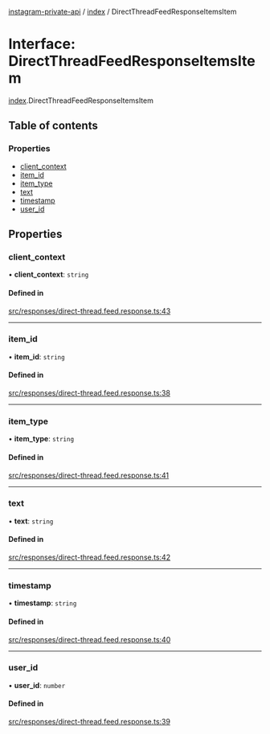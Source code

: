 [instagram-private-api](../../README.md) / [index](../../modules/index.md) / DirectThreadFeedResponseItemsItem

# Interface: DirectThreadFeedResponseItemsItem

[index](../../modules/index.md).DirectThreadFeedResponseItemsItem

## Table of contents

### Properties

- [client\_context](DirectThreadFeedResponseItemsItem.md#client_context)
- [item\_id](DirectThreadFeedResponseItemsItem.md#item_id)
- [item\_type](DirectThreadFeedResponseItemsItem.md#item_type)
- [text](DirectThreadFeedResponseItemsItem.md#text)
- [timestamp](DirectThreadFeedResponseItemsItem.md#timestamp)
- [user\_id](DirectThreadFeedResponseItemsItem.md#user_id)

## Properties

### client\_context

• **client\_context**: `string`

#### Defined in

[src/responses/direct-thread.feed.response.ts:43](https://github.com/Nerixyz/instagram-private-api/blob/0e0721c/src/responses/direct-thread.feed.response.ts#L43)

___

### item\_id

• **item\_id**: `string`

#### Defined in

[src/responses/direct-thread.feed.response.ts:38](https://github.com/Nerixyz/instagram-private-api/blob/0e0721c/src/responses/direct-thread.feed.response.ts#L38)

___

### item\_type

• **item\_type**: `string`

#### Defined in

[src/responses/direct-thread.feed.response.ts:41](https://github.com/Nerixyz/instagram-private-api/blob/0e0721c/src/responses/direct-thread.feed.response.ts#L41)

___

### text

• **text**: `string`

#### Defined in

[src/responses/direct-thread.feed.response.ts:42](https://github.com/Nerixyz/instagram-private-api/blob/0e0721c/src/responses/direct-thread.feed.response.ts#L42)

___

### timestamp

• **timestamp**: `string`

#### Defined in

[src/responses/direct-thread.feed.response.ts:40](https://github.com/Nerixyz/instagram-private-api/blob/0e0721c/src/responses/direct-thread.feed.response.ts#L40)

___

### user\_id

• **user\_id**: `number`

#### Defined in

[src/responses/direct-thread.feed.response.ts:39](https://github.com/Nerixyz/instagram-private-api/blob/0e0721c/src/responses/direct-thread.feed.response.ts#L39)
